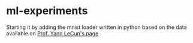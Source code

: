 ml-experiments
==============
Starting it by adding the mnist loader written in python based on the data available on [Prof. Yann LeCun's page](http://yann.lecun.com/exdb/mnist/)
